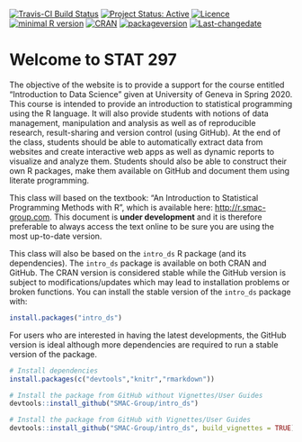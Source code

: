 
<!-- README.md is generated from README.Rmd. Please edit that file -->

[![Travis-CI Build
Status](https://travis-ci.org/SMAC-Group/stat297.svg?branch=master)](https://travis-ci.org/SMAC-Group/stat297)
[![Project Status:
Active](http://www.repostatus.org/badges/latest/active.svg)](http://www.repostatus.org/#active)
[![Licence](https://img.shields.io/badge/licence-CC%20BY--NC--SA%204.0-blue.svg)](https://www.gnu.org/licenses/gpl-3.0.en.html)
[![minimal R
version](https://img.shields.io/badge/R%3E%3D-3.4.0-6666ff.svg)](https://cran.r-project.org/)
[![CRAN](http://www.r-pkg.org/badges/version/stat297)](https://cran.r-project.org/package=stat297)
[![packageversion](https://img.shields.io/badge/Package%20version-0.1.0-orange.svg?style=flat-square)](commits/develop)
[![Last-changedate](https://img.shields.io/badge/last%20change-2020--02--12-yellowgreen.svg)](/commits/master)

# Welcome to STAT 297

The objective of the website is to provide a support for the course
entitled “Introduction to Data Science” given at University of Geneva in
Spring 2020. This course is intended to provide an introduction to
statistical programming using the R language. It will also provide
students with notions of data management, manipulation and analysis as
well as of reproducible research, result-sharing and version control
(using GitHub). At the end of the class, students should be able to
automatically extract data from websites and create interactive web apps
as well as dynamic reports to visualize and analyze them. Students
should also be able to construct their own R packages, make them
available on GitHub and document them using literate programming.

This class will based on the textbook: “An Introduction to Statistical
Programming Methods with R”, which is available here:
<http://r.smac-group.com>. This document is **under development** and it
is therefore preferable to always access the text online to be sure you
are using the most up-to-date version.

This class will also be based on the `intro_ds` R package (and its
dependencies). The `intro_ds` package is available on both CRAN and
GitHub. The CRAN version is considered stable while the GitHub version
is subject to modifications/updates which may lead to installation
problems or broken functions. You can install the stable version of the
`intro_ds` package with:

``` r
install.packages("intro_ds")
```

For users who are interested in having the latest developments, the
GitHub version is ideal although more dependencies are required to run a
stable version of the package.

``` r
# Install dependencies
install.packages(c("devtools","knitr","rmarkdown"))

# Install the package from GitHub without Vignettes/User Guides
devtools::install_github("SMAC-Group/intro_ds")

# Install the package from GitHub with Vignettes/User Guides 
devtools::install_github("SMAC-Group/intro_ds", build_vignettes = TRUE)
```

